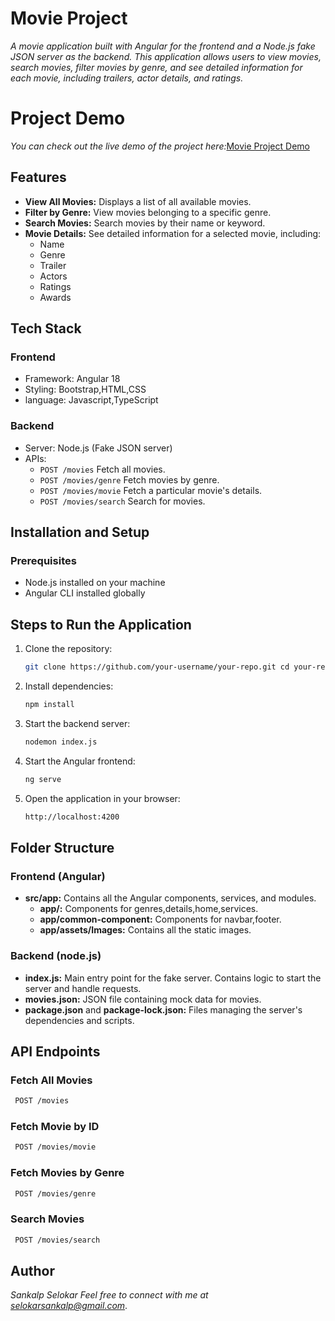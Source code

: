 # Movie Project
 *A movie application built with Angular for the frontend and a Node.js fake JSON server as the backend. This application allows users to view movies, search movies, filter movies by genre, and see detailed information for each movie, including trailers, actor details, and ratings.*
# Project Demo
 *You can check out the live demo of the project here:*[Movie Project Demo](http://65.1.106.176/home)
## Features 
 + **View All Movies:** Displays a list of all available movies.
 + **Filter by Genre:** View movies belonging to a specific genre.
 + **Search Movies:** Search movies by their name or keyword.
 + **Movie Details:** See detailed information for a selected movie, including:
   + Name
   + Genre
   + Trailer
   + Actors
   + Ratings
   + Awards
## Tech Stack
 ### Frontend
 + Framework: Angular 18
 + Styling: Bootstrap,HTML,CSS
 + language: Javascript,TypeScript
 ### Backend
 + Server: Node.js (Fake JSON server)
 + APIs:
    +  ```POST /movies``` Fetch all movies.
    +  ```POST /movies/genre``` Fetch movies by genre.
    +  ```POST /movies/movie``` Fetch a particular movie's details.
    +  ```POST /movies/search``` Search for movies.
 ## Installation and Setup
 ### Prerequisites
   + Node.js installed on your machine
   + Angular CLI installed globally
 ## Steps to Run the Application
 1. Clone the repository:
    ```bash
    git clone https://github.com/your-username/your-repo.git cd your-repo
    ```
 2. Install dependencies:
    ```bash
    npm install
    ```    
 3. Start the backend server:
    ```bash
    nodemon index.js
    ```
 4. Start the Angular frontend:
    ```bash
    ng serve
    ```
 5. Open the application in your browser:
    ```bash
    http://localhost:4200
    ```
## Folder Structure
  ### Frontend (Angular)
  + **src/app:** Contains all the Angular components, services, and modules.
     + **app/:** Components for genres,details,home,services.
     + **app/common-component:** Components for navbar,footer.
     + **app/assets/Images:** Contains all the static images.
  ### Backend (node.js)    
  + **index.js:** Main entry point for the fake server. Contains logic to start the server and handle requests.
  + **movies.json:** JSON file containing mock data for movies.
  + **package.json** and **package-lock.json:** Files managing the server's dependencies and scripts.
## API Endpoints
  ### Fetch All Movies
  ```bash
   POST /movies
  ```
  ### Fetch Movie by ID
  ```bash
   POST /movies/movie
  ```
  ### Fetch Movies by Genre
  ```bash
   POST /movies/genre
  ```
  ### Search Movies
  ```bash
   POST /movies/search
  ```
## Author
  *Sankalp Selokar*
  *Feel free to connect with me at selokarsankalp@gmail.com*.
